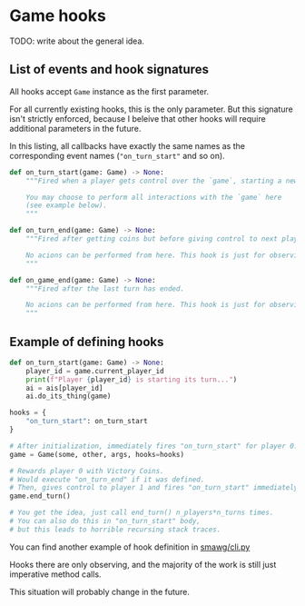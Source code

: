 # Game hooks

TODO: write about the general idea.


## List of events and hook signatures

All hooks accept `Game` instance as the first parameter.

For all currently existing hooks, this is the only parameter.
But this signature isn't strictly enforced, because I beleive that other hooks
will require additional parameters in the future.

In this listing, all callbacks have exactly the same names as the corresponding
event names (`"on_turn_start"` and so on).

```python
def on_turn_start(game: Game) -> None:
    """Fired when a player gets control over the `game`, starting a new turn.

    You may choose to perform all interactions with the `game` here
    (see example below).
    """

def on_turn_end(game: Game) -> None:
    """Fired after getting coins but before giving control to next player.

    No acions can be performed from here. This hook is just for observing.
    """

def on_game_end(game: Game) -> None:
    """Fired after the last turn has ended.

    No acions can be performed from here. This hook is just for observing.
    """
```


## Example of defining hooks

```python
def on_turn_start(game: Game) -> None:
    player_id = game.current_player_id
    print(f"Player {player_id} is starting its turn...")
    ai = ais[player_id]
    ai.do_its_thing(game)

hooks = {
    "on_turn_start": on_turn_start
}

# After initialization, immediately fires "on_turn_start" for player 0.
game = Game(some, other, args, hooks=hooks)

# Rewards player 0 with Victory Coins.
# Would execute "on_turn_end" if it was defined.
# Then, gives control to player 1 and fires "on_turn_start" immediately.
game.end_turn()

# You get the idea, just call end_turn() n_players*n_turns times.
# You can also do this in "on_turn_start" body,
# but this leads to horrible recursing stack traces.
```


You can find another example of hook definition in
[smawg/cli.py](../smawg/cli.py)

Hooks there are only observing, and the majority of the work is still just
imperative method calls.

This situation will probably change in the future.
